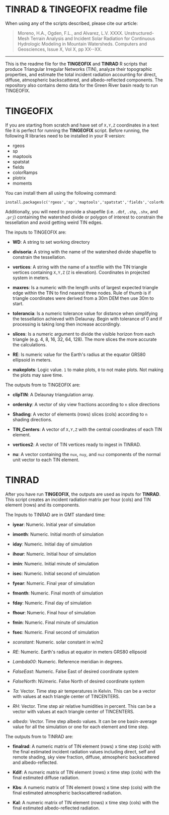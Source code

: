 TINRAD & TINGEOFIX readme file
==============================================================================

When using any of the scripts described, please cite our article:

> Moreno, H.A., Ogden, F.L., and Alvarez, L.V. XXXX. Unstructured-Mesh Terrain 
> Analysis and Incident Solar Radiation for Continuous Hydrologic Modeling in
> Mountain Watersheds. Computers and Geosciences, Issue X, Vol X, pp XX--XX.

--------


This is the readme file for the **TINGEOFIX** and **TINRAD** R scripts that
produce Triangular Irregular Networks (TIN), analyze their topographic
properties, and estimate the total incident radiation accounting for direct,
diffuse, atmospheric backscattered, and albedo-reflected components. The
repository also contains demo data for the Green River basin ready to run
TINGEOFIX.



TINGEOFIX
==============================================================================

If you are starting from scratch and have set of `X,Y,Z` coordinates in a text
file it is perfect for running the **TINGEOFIX** script. Before running, the
following R libraries need to be installed in your R version:

 * rgeos
 * sp
 * maptools
 * spatstat
 * fields
 * colorRamps
 * plotrix
 * moments
 
You can install them all using the following command:

    install.packages(c('rgeos','sp','maptools','spatstat','fields','colorRamps','plotrix','moments'))
 
Additionally, you will need to provide a shapefile (i.e. `.dbf`, `.shp`, `.shx`,
and `.prj`) containing the watershed divide or polygon of interest to constrain
the tessellation and avoid getting weird TIN edges.

The inputs to TINGEOFIX are:

 * **WD**:         A string to set working directory

 * **divisoria**:  A string with the name of the watershed divide shapefile to 
                   constrain the tessellation.

 * **vertices**:   A string with the name of a textfile with the TIN triangle 
                   vertices containing `X,Y,Z` (`Z` is elevation). Coordinates 
                   in projected system in meters.

 * **maxres**:     Is a numeric with the length units of largest expected 
                   triangle edge within the TIN to find nearest three nodes.
                   Rule of thumb is if triangle coordinates were derived from a 
                   30m DEM then use 30m to start.

 * **tolerancia**: Is a numeric tolerance value for distance when simplifying
                   the tessellation achieved with Delaunay. Begin with tolerance 
                   of 0 and if processing is taking long then increase 
                   accordingly.

 * **slices**:     Is a numeric argument to divide the visible horizon from each 
                   triangle (e.g. 4, 8, 16, 32, 64, 128). 
                   The more slices the more accurate the calculations.

 * **RE**:         Is numeric value for the Earth's radius at the equator GRS80 
                   ellipsoid in meters.

 * **makeplots**:  Logic value. `1` to make plots, `0` to not make plots.
                   Not making the plots may save time.

The outputs from to TINGEOFIX are:

 * **clipTIN**:     A Delaunay triangulation array.

 * **ordersky**:    A vector of sky view fractions according to `n` slice 
                    directions

 * **Shading**:     A vector of elements (rows) slices (cols) according to `n` 
                    shading directions. 

 * **TIN_Centers**: A vector of `X,Y,Z` with the central coordinates of each TIN 
                    element.

 * **vertices2**:   A vector of TIN vertices ready to ingest in TINRAD.

 * **nu**:          A vector containing the `nux`, `nuy`, and `nuz` components 
                    of the normal unit vector to each TIN element.



TINRAD
==============================================================================

After you have run **TINGEOFIX**, the outputs are used as inputs for **TINRAD**.
This script creates an incident radiation matrix per hour (cols) and TIN element
(rows) and its components.

The Inputs to TINRAD are in GMT standard time:

 * **iyear**:    Numeric. Initial year of simulation 
 * **imonth**:   Numeric. Initial month of simulation
 * **iday**:     Numeric. Initial day of simulation
 * **ihour**:    Numeric. Initial hour of simulation
 * **imin**:     Numeric. Initial minute of simulation
 * **isec**:     Numeric. Initial second of simulation
 * **fyear**:    Numeric. Final year of simulation 
 * **fmonth**:   Numeric. Final month of simulation
 * **fday**:     Numeric. Final day of simulation
 * **fhour**:    Numeric. Final hour of simulation
 * **fmin**:     Numeric. Final minute of simulation
 * **fsec**:     Numeric. Final second of simulation
 * *sconstant*:  Numeric. solar constant in w/m2
 * *RE*:         Numeric. Earth's radius at equator in meters GRS80 ellipsoid
 * *Lambda00*:   Numeric. Reference meridian in degrees. 
 * *FalseEast*:  Numeric. False East of desired coordinate system
 * *FalseNorth*: NUmeric. False North of  desired coordinate system

 * *Ta*:         Vector. Time step air temperatures in Kelvin. This can be a 
                 vector with  values at each triangle center of TINCENTERS.

 * *RH*:         Vector. Time step air relative humidities in percent. This can 
                 be a vector with values at each triangle center of TINCENTERS.

 * *albedo*:     Vector. Time step albedo values. It can be one basin-average 
                 value for all the simulation or one for each element and time 
                 step.

The outputs from to TINRAD are:

 * **finalrad**: A numeric matrix of TIN element (rows) x time step (cols) with 
                 the final estimated incident radiation values including direct, 
                 self and remote shading, sky view fraction, diffuse,
                 atmospheric backscattered and albedo-reflected.
 
 * **Kdif**:     A numeric matrix of TIN element (rows) x time step (cols) with 
                 the final estimated diffuse radiation.

 * **Kbs**:      A numeric matrix of TIN element (rows) x time step (cols) with 
                 the final estimated atmospheric backscattered radiation.

 * **Kal**:      A numeric matrix of TIN element (rows) x time step (cols) with 
                 the final estimated albedo-reflected radiation.
